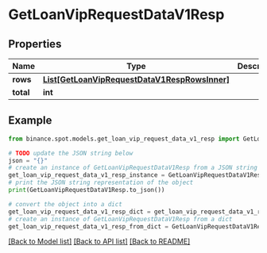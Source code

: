 # GetLoanVipRequestDataV1Resp


## Properties

Name | Type | Description | Notes
------------ | ------------- | ------------- | -------------
**rows** | [**List[GetLoanVipRequestDataV1RespRowsInner]**](GetLoanVipRequestDataV1RespRowsInner.md) |  | [optional] 
**total** | **int** |  | [optional] 

## Example

```python
from binance.spot.models.get_loan_vip_request_data_v1_resp import GetLoanVipRequestDataV1Resp

# TODO update the JSON string below
json = "{}"
# create an instance of GetLoanVipRequestDataV1Resp from a JSON string
get_loan_vip_request_data_v1_resp_instance = GetLoanVipRequestDataV1Resp.from_json(json)
# print the JSON string representation of the object
print(GetLoanVipRequestDataV1Resp.to_json())

# convert the object into a dict
get_loan_vip_request_data_v1_resp_dict = get_loan_vip_request_data_v1_resp_instance.to_dict()
# create an instance of GetLoanVipRequestDataV1Resp from a dict
get_loan_vip_request_data_v1_resp_from_dict = GetLoanVipRequestDataV1Resp.from_dict(get_loan_vip_request_data_v1_resp_dict)
```
[[Back to Model list]](../README.md#documentation-for-models) [[Back to API list]](../README.md#documentation-for-api-endpoints) [[Back to README]](../README.md)


